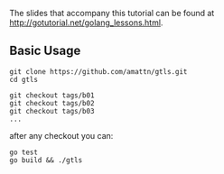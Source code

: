 
The slides that accompany this tutorial can be found at <http://gotutorial.net/golang_lessons.html>.

## Basic Usage

	git clone https://github.com/amattn/gtls.git
	cd gtls

	git checkout tags/b01
	git checkout tags/b02
	git checkout tags/b03
	...

after any checkout you can:

	go test 
	go build && ./gtls